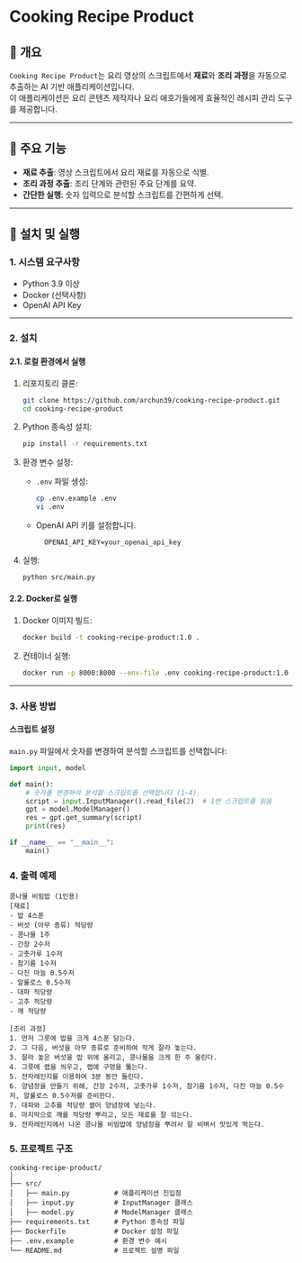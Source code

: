 # Cooking Recipe Product

## 📖 개요
`Cooking Recipe Product`는 요리 영상의 스크립트에서 **재료**와 **조리 과정**을 자동으로 추출하는 AI 기반 애플리케이션입니다.  
이 애플리케이션은 요리 콘텐츠 제작자나 요리 애호가들에게 효율적인 레시피 관리 도구를 제공합니다.

---

## 🎯 주요 기능
- **재료 추출**: 영상 스크립트에서 요리 재료를 자동으로 식별.
- **조리 과정 추출**: 조리 단계와 관련된 주요 단계를 요약.
- **간단한 실행**: 숫자 입력으로 분석할 스크립트를 간편하게 선택.

---

## 🚀 설치 및 실행

### 1. 시스템 요구사항
- Python 3.9 이상
- Docker (선택사항)
- OpenAI API Key

---

### 2. 설치

#### 2.1. 로컬 환경에서 실행
1. 리포지토리 클론:
    ```bash
    git clone https://github.com/archun39/cooking-recipe-product.git
    cd cooking-recipe-product
    ```

2. Python 종속성 설치:
    ```bash
    pip install -r requirements.txt
    ```

3. 환경 변수 설정:
    - `.env` 파일 생성:
      ```bash
      cp .env.example .env
      vi .env
      ```
    - OpenAI API 키를 설정합니다.
      ```plaintext
        OPENAI_API_KEY=your_openai_api_key
      ```

4. 실행:
    ```bash
    python src/main.py
    ```

#### 2.2. Docker로 실행
1. Docker 이미지 빌드:
    ```bash
    docker build -t cooking-recipe-product:1.0 .
    ```

2. 컨테이너 실행:
    ```bash
    docker run -p 8000:8000 --env-file .env cooking-recipe-product:1.0
    ```

---

### 3. 사용 방법

#### 스크립트 설정
`main.py` 파일에서 숫자를 변경하여 분석할 스크립트를 선택합니다:
```python
import input, model

def main():
    # 숫자를 변경하여 분석할 스크립트를 선택합니다 (1~4).
    script = input.InputManager().read_file(2)  # 1번 스크립트를 읽음
    gpt = model.ModelManager()
    res = gpt.get_summary(script)
    print(res)

if __name__ == "__main__":
    main()
```

### 4. 출력 예제
```plaintext
콩나물 비빔밥 (1인용)
[재료]
- 밥 4스푼
- 버섯 (아무 종류) 적당량
- 콩나물 1주
- 간장 2수저
- 고춧가루 1수저
- 참기름 1수저
- 다진 마늘 0.5수저
- 알룰로스 0.5수저
- 대파 적당량
- 고추 적당량
- 깨 적당량

[조리 과정]
1. 먼저 그릇에 밥을 크게 4스푼 담는다.
2. 그 다음, 버섯을 아무 종류로 준비하여 작게 잘라 놓는다.
3. 잘라 놓은 버섯을 밥 위에 올리고, 콩나물을 크게 한 주 올린다.
4. 그릇에 랩을 씌우고, 랩에 구멍을 뚫는다.
5. 전자레인지를 이용하여 3분 동안 돌린다.
6. 양념장을 만들기 위해, 간장 2수저, 고춧가루 1수저, 참기름 1수저, 다진 마늘 0.5수저, 알룰로스 0.5수저를 준비한다.
7. 대파와 고추를 적당량 썰어 양념장에 넣는다.
8. 마지막으로 깨를 적당량 뿌리고, 모든 재료를 잘 섞는다.
9. 전자레인지에서 나온 콩나물 비빔밥에 양념장을 뿌려서 잘 비벼서 맛있게 먹는다.
```

### 5. 프로젝트 구조
```plaintext
cooking-recipe-product/
│
├── src/
│   ├── main.py           # 애플리케이션 진입점
│   ├── input.py          # InputManager 클래스
│   ├── model.py          # ModelManager 클래스
├── requirements.txt      # Python 종속성 파일
├── Dockerfile            # Docker 설정 파일
├── .env.example          # 환경 변수 예시
└── README.md             # 프로젝트 설명 파일
```

    
